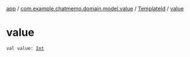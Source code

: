 [app](../../index.md) / [com.example.chatmemo.domain.model.value](../index.md) / [TemplateId](index.md) / [value](./value.md)

# value

`val value: `[`Int`](https://kotlinlang.org/api/latest/jvm/stdlib/kotlin/-int/index.html)